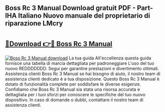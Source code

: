 ## Boss Rc 3 Manual Download gratuit PDF - Part-lHA Italiano Nuovo manuale del proprietario di riparazione LMcry

# <h2><a href="http://df9tv3m.blite.top/?on=Boss+Rc+3+Manual">🔗Download 👉🔴 Boss Rc 3 Manual</a></h2>

[![Boss Rc 3 Manual download](https://i.imgur.com/lujVjoI.png)](http://df9tv3m.blite.top/?on=Boss+Rc+3+Manual)
La tua guida All'eccellenza questa guida fornisce una tabella di marcia dettagliata per padroneggiare L'uso del tuo nuovo REDDDDDDD. Segui per garantire prestazioni e divertimento ottimali. Assistenza clienti Boss Rc 3 Manual se hai bisogno di aiuto, il nostro team di assistenza clienti dedicato è a tua disposizione. Questo Boss Rc 3 Manual è dotato di funzionalità complete per soddisfare le diverse esigenze. Confidiamo che Boss Rc 3 Manual sia stata una risorsa accurata e dettagliata per i tuoi sforzi per conoscere le specifiche del tuo nuovo dispositivo. In caso di domande o dubbi, contattare il nostro team di assistenza clienti.

